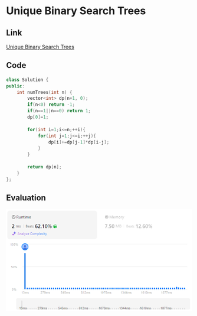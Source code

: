 # Unique Binary Search Trees
## Link
[Unique Binary Search Trees](https://leetcode.com/problems/unique-binary-search-trees/)

## Code
```cpp
class Solution {
public:
    int numTrees(int n) {
        vector<int> dp(n+1, 0);
        if(n<0) return -1;
        if(n==1||n==0) return 1;
        dp[0]=1;

        for(int i=1;i<=n;++i){
            for(int j=1;j<=i;++j){
                dp[i]+=dp[j-1]*dp[i-j];
            }
        }

        return dp[n];
    }
};
```

## Evaluation
![Unique Binary Search Trees](./06.PNG)